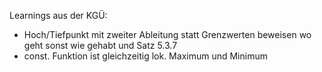 Learnings aus der KGÜ:
- Hoch/Tiefpunkt mit zweiter Ableitung statt Grenzwerten beweisen wo geht sonst wie gehabt und Satz 5.3.7
- const. Funktion ist gleichzeitig lok. Maximum und Minimum
